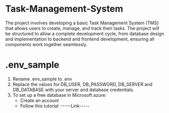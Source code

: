 # Task-Management-System
The project involves developing a basic Task Management System (TMS) that allows users to create, manage, and track their tasks. The project will be structured to allow a complete development cycle, from database design and implementation to backend and frontend development, ensuring all components work together seamlessly.

# .env_sample
1. Rename .env_sample to .env
2. Replace the values for DB_USER, DB_PASSWORD, DB_SERVER and DB_DATABASE with your server and database credentials.
3. To set up a free database in Microsoft azure:
    * Create an account
    * Follow this tutorial:                -----Link-----
